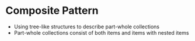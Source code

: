 # Composite Pattern

- Using tree-like structures to describe part-whole collections
- Part-whole collections consist of both items and items with nested items
